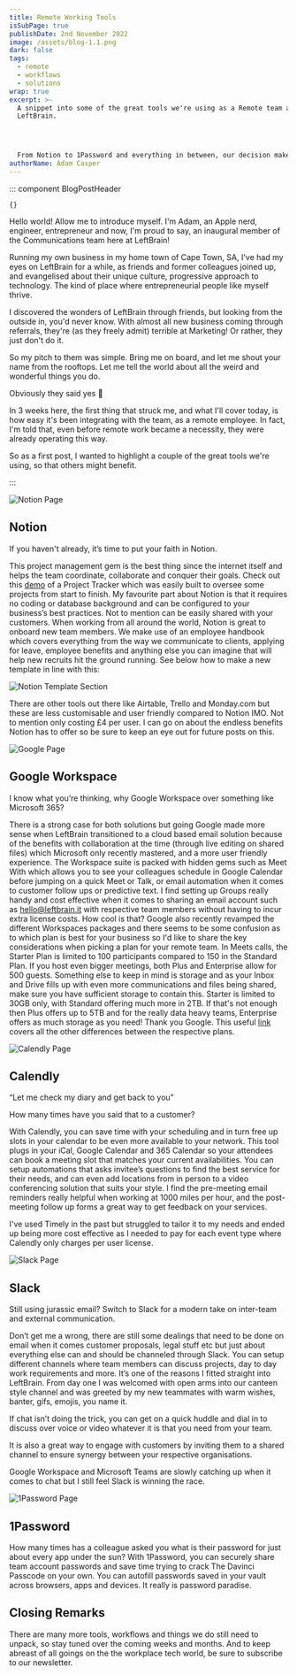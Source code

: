 ```yaml
---
title: Remote Working Tools
isSubPage: true
publishDate: 2nd November 2022
image: /assets/blog-1.1.png
dark: false
tags:
  - remote
  - workflows
  - solutions
wrap: true
excerpt: >-
  A snippet into some of the great tools we're using as a Remote team at
  LeftBrain.




  From Notion to 1Password and everything in between, our decision makers have tried and tested the best of the lot in building a blue-sky tech stack.
authorName: Adam Casper
---
```

::: component BlogPostHeader
~~~
{}
~~~
Hello world! Allow me to introduce myself. I'm Adam, an Apple nerd, engineer, entrepreneur and now, I'm proud to say, an inaugural member of the Communications team here at LeftBrain!

Running my own business in my home town of Cape Town, SA, I've had my eyes on LeftBrain for a while, as friends and former colleagues joined up, and evangelised about their unique culture, progressive approach to technology. The kind of place where entrepreneurial people like myself thrive.

I discovered the wonders of LeftBrain through friends, but looking from the outside in, you'd never know. With almost all new business coming through referrals, they're (as they freely admit) terrible at Marketing! Or rather, they just don't do it.

So my pitch to them was simple. Bring me on board, and let me shout your name from the rooftops. Let me tell the world about all the weird and wonderful things you do.

Obviously they said yes 🙂

In 3 weeks here, the first thing that struck me, and what I'll cover today, is how easy it's been integrating with the team, as a remote employee. In fact, I'm told that, even before remote work became a necessity, they were already operating this way.

So as a first post, I wanted to highlight a couple of the great tools we're using, so that others might benefit.









:::

![Notion Page](/assets/notion-web-header.png "Notion")

## Notion

If you haven't already, it’s time to put your faith in Notion.

This project management gem is the best thing since the internet itself and helps the team coordinate, collaborate and conquer their goals. Check out this [demo](https://leftbrain.notion.site/ef47b055c5f24ebf8f4e20b7f81189f9?v=62f2621cc8aa4aaf879d53e81b1ebddd) of a Project Tracker which was easily built to oversee some projects from start to finish. My favourite part about Notion is that it requires no coding or database background and can be configured to your business’s best practices. Not to mention can be easily shared with your customers. When working from all around the world, Notion is great to onboard new team members. We make use of an employee handbook which covers everything from the way we communicate to clients, applying for leave, employee benefits and anything else you can imagine that will help new recruits hit the ground running. See below how to make a new template in line with this:

![Notion Template Section](/assets/group-12.1png.png "Notion Template")

There are other tools out there like Airtable, Trello and Monday.com but these are less customisable and user friendly compared to Notion IMO. Not to mention only costing £4 per user. I can go on about the endless benefits Notion has to offer so be sure to keep an eye out for future posts on this.

![Google Page](/assets/google-workspace-header.png "Google Workspace")

## Google Workspace

I know what you’re thinking, why Google Workspace over something like Microsoft 365?

There is a strong case for both solutions but going Google made more sense when LeftBrain transitioned to a cloud based email solution because of the benefits with collaboration at the time (through live editing on shared files) which Microsoft only recently mastered, and a more user friendly experience. The Workspace suite is packed with hidden gems such as Meet With which allows you to see your colleagues schedule in Google Calendar before jumping on a quick Meet or Talk, or email automation when it comes to customer follow ups or predictive text. I find setting up Groups really handy and cost effective when it comes to sharing an email account such as hello@leftbrain.it with respective team members without having to incur extra license costs. How cool is that? Google also recently revamped the different Workspaces packages and there seems to be some confusion as to which plan is best for your business so I'd like to share the key considerations when picking a plan for your remote team. In Meets calls, the Starter Plan is limited to 100 participants compared to 150 in the Standard Plan. If you host even bigger meetings, both Plus and Enterprise  allow for 500 guests. Something else to keep in mind is storage and as your Inbox and Drive fills up with even more communications and files being shared, make sure you have sufficient storage to contain this. Starter is limited to 30GB only, with Standard offering much more in 2TB. If that's not enough then Plus offers up to 5TB and for the really data heavy teams, Enterprise offers as much storage as you need! Thank you Google. This useful [link](https://workspace.google.com/intl/en_uk/pricing.html?utm_source=google&utm_medium=cpc&utm_campaign=emea-gb-all-en-dr-bkws-all-super-trial-p-t1-1011339&utm_content=text-ad-crnurturectrl-none-DEV_c-CRE_554514866545-ADGP_Hybrid%20%7C%20BKWS%20-%20PHR%20%7C%20Txt%20~%20Google%20Workspace%20~%20Plans-KWID_43700067037915859-kwd-974557473975-userloc_9044965&utm_term=KW_google%20workspace%20plans-g&ds_rl=1289227&ds_rl=1289227&gclid=Cj0KCQiAg_KbBhDLARIsANx7wAzabS-lB1UeFBnxDVRKB_Sm0IHfFjRftZOEW6GVgGZUns-LmMs4fdcaAqjGEALw_wcB&gclsrc=aw.ds) covers all the other differences between the respective plans.

![Calendly Page](/assets/group-14.png "Calendly")

## Calendly

“Let me check my diary and get back to you”

How many times have you said that to a customer?

With Calendly, you can save time with your scheduling and in turn free up slots in your calendar to be even more available to your network. This tool plugs in your iCal, Google Calendar and 365 Calendar so your attendees can book a meeting slot that matches your current availabilities. You can setup automations that asks invitee’s questions to find the best service for their needs, and can even add locations from in person to a video conferencing solution that suits your style. I find the pre-meeting email reminders really helpful when working at 1000 miles per hour, and the post-meeting follow up forms a great way to get feedback on your services.

I've used Timely in the past but struggled to tailor it to my needs and ended up being more cost effective as I needed to pay for each event type where Calendly only charges per user license.

![Slack Page](/assets/slack-header-web.png "Slack")

## Slack

Still using jurassic email? Switch to Slack for a modern take on inter-team and external communication.

Don’t get me a wrong, there are still some dealings that need to be done on email when it comes customer proposals, legal stuff etc but just about everything else can and should be channeled through Slack. You can setup different channels where team members can discuss projects, day to day work requirements and more. It’s one of the reasons I fitted straight into LeftBrain. From day one I was welcomed with open arms into our canteen style channel and was greeted by my new teammates with warm wishes, banter, gifs, emojis, you name it.

If chat isn’t doing the trick, you can get on a quick huddle and dial in to discuss over voice or video whatever it is that you need from your team.

It is also a great way to engage with customers by inviting them to a shared channel to ensure synergy between your respective organisations.

Google Workspace and Microsoft Teams are slowly catching up when it comes to chat but I still feel Slack is winning the race.

![1Password Page](/assets/group-16.png "1Password")

## 1Password

How many times has a colleague asked you what is their password for just about every app under the sun? With 1Password, you can securely share team account passwords and save time trying to crack The Davinci Passcode on your own. You can autofill passwords saved in your vault across browsers, apps and devices. It really is password paradise.

## Closing Remarks

There are many more tools, workflows and things we do still need to unpack, so stay tuned over the coming weeks and months. And to keep abreast of all goings on the the workplace tech world, be sure to subscribe to our newsletter.